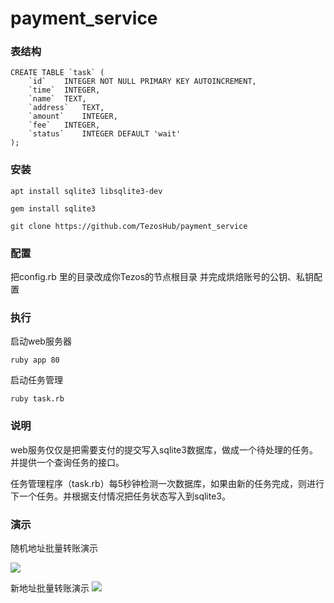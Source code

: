 # payment_service

### 表结构

```
CREATE TABLE `task` (
	`id`	INTEGER NOT NULL PRIMARY KEY AUTOINCREMENT,
	`time`	INTEGER,
	`name`	TEXT,
	`address`	TEXT,
	`amount`	INTEGER,
	`fee`	INTEGER,
	`status`	INTEGER DEFAULT 'wait'
);
```

### 安装

```
apt install sqlite3 libsqlite3-dev
```

```
gem install sqlite3
```

```
git clone https://github.com/TezosHub/payment_service
```

### 配置

把config.rb 里的目录改成你Tezos的节点根目录
并完成烘焙账号的公钥、私钥配置

### 执行

启动web服务器

```
ruby app 80
```

启动任务管理

```
ruby task.rb
```

### 说明

web服务仅仅是把需要支付的提交写入sqlite3数据库，做成一个待处理的任务。并提供一个查询任务的接口。

任务管理程序（task.rb）每5秒钟检测一次数据库，如果由新的任务完成，则进行下一个任务。并根据支付情况把任务状态写入到sqlite3。

### 演示

随机地址批量转账演示

![](pay.gif)

新地址批量转账演示
![](demo.gif)